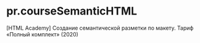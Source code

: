 # pr.courseSemanticHTML
[HTML Academy] Создание семантической разметки по макету. Тариф «Полный комплект» (2020)
